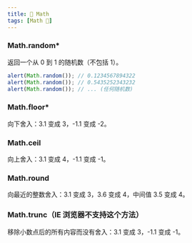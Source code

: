 ```yaml
---
title: 📐 Math
tags: [Math 📐]
---
```


### Math.random\*

返回一个从 0 到 1 的随机数（不包括 1）。

```javascript
alert(Math.random()); // 0.1234567894322
alert(Math.random()); // 0.5435252343232
alert(Math.random()); // ... (任何随机数)
```

### Math.floor\*

向下舍入：3.1 变成 3，-1.1 变成 -2。

### Math.ceil

向上舍入：3.1 变成 4，-1.1 变成 -1。

### Math.round

向最近的整数舍入：3.1 变成 3，3.6 变成 4，中间值 3.5 变成 4。

### Math.trunc（IE 浏览器不支持这个方法）

移除小数点后的所有内容而没有舍入：3.1 变成 3，-1.1 变成 -1。
